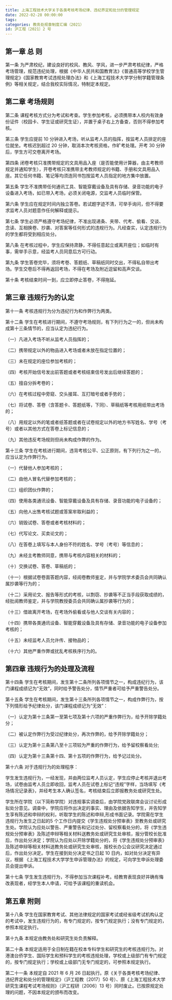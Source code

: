 ```yaml
---
title: 上海工程技术大学关于各类考核考场纪律、违纪界定和处分的管理规定
date: 2022-02-28 00:00:00
tags: 
categories: 教务处规章制度汇编（2021）
id: 沪工程〔2021〕2 号
---
```


## 第一章 总 则

第一条 为严肃校纪，建设良好的校风、教风、学风，进一步严肃考核纪律，严格考场管理，规范违纪处理，根据《中华人民共和国教育法》《普通高等学校学生管理规定》《国家教育考试违规处理办法》和《上海工程技术大学学分制学籍管理条例》等相关规定，结合我校实际情况，特制定本规定。

## 第二章 考场规则

第二条 课程考核方式分为考试和考查。学生参加考核，必须携带本人校内有效身份证件（校园卡、学生证或研究生证），并置于桌子右上方备查，否则不得参加考核。

第三条 学生应提前 10 分钟进入考场，听从监考人员的指挥，按监考人员排定的座位就坐。考核迟到超过 20 分钟，取消本次考核资格，作旷考处理。开考 30 分钟后，学生方可交卷离开考场。

第四条 闭卷考核只准携带规定的文具用品入座（是否能使用计算器，由主考教师规定并通知学生），开卷考核只准携带主考教师规定的书籍、手册和文具用品入座。其它任何书籍、笔记等均须连同书包按监考人员指定的地方集中放置。

第五条 学生不准携带任何通讯工具、智能穿戴设备及具有存储、录音功能的电子设备进入考场，如已带入考场，必须关闭电源，交监考人员临时保管。

第六条 学生应在规定时间内独立答卷。若试题字迹不清，可举手询问，但不得要求监考人员对题意作任何解释或提示。

第七条 学生必须严格遵守考场纪律，不准出现递条、夹带、代考、偷看、交谈、念读、互相换卷、抄袭、对答案等任何形式的违规行为。凡经查实，认定违规行为的学生都将受到相应处分。

第八条 在考核过程中，学生应保持肃静，不得任意起立或离开座位；如临时有事，需举手示意，经监考人员同意后方可行动。

第九条 学生答卷完毕，须将考卷、答题纸、草稿纸同时交出，不得私自带出考场。学生交卷后不得再返回考场，不得在考场及附近逗留和高声交谈。

第十条 考核结束时间一到，应立即停止答卷，不得拖延。

## 第三章 违规行为的认定

第十一条 考核违规行为分为违纪行为和作弊行为两类。

第十二条 学生在考核进行期间，不遵守考场规则，有下列行为之一的，但尚未构成第十三条情节的，应当认定为违纪行为。

（一）凡进入考场不听从监考人员指挥的；

（二）携带规定以外的物品进入考场或者未放在指定位置的；

（三）未在规定的座位参加考核的；

（四）考核开始信号发出前答题或者考核结束信号发出后继续答题的；

（五）擅自分拆考卷的；

（六）在考核过程中旁窥、交头接耳、互打暗号或者手势的；

（七）将试卷、答卷（含答题卡、答题纸等，下同）、草稿纸等考核用纸带出考场的；

（八）用规定以外的笔或者纸答题或者在试卷规定以外的地方书写姓名、学号（考号）或者以其他方式在答卷上标记信息的；

（九）其他违反考场规则但尚未构成作弊的作为。

第十三条 学生在考核进行期间，违背考核公平、公正原则，有下列行为之一的，应当认定为作弊行为。

（一）代替他人参加考核的；

（二）由他人冒名代替参加考核的；

（三）组织团伙作弊的；

（四）使用各类通讯设备、智能穿戴设备及具有存储、录音功能的电子设备的；

（五）向他人出售考核试题或答案牟取利益的；

（六）销毁试卷、答卷或者考核材料的；

（七）代写论文、买卖论文的；

（八）在答卷上填写与本人身份不符的姓名、学号（考号）等信息的；

（九）未经主考教师同意，携带与考核内容相关的材料的；

（十）交换试卷、答卷、草稿纸的；

（十一）根据试卷卷面答题内容，经阅卷教师鉴定，并与学院学术委员会共同确认属抄袭等行为的；

（十二）采用论文、报告等形式的考核，以剽窃、抄袭等不正当手段获取成绩的，经批阅教师鉴定，并与学院教授委员会共同确认属抄袭等行为的；

（十三）借故离开考场，在考场外偷看或与他人交谈有关内容的；

（十四）携带各类通讯设备、智能穿戴设备及具有存储、录音功能的电子设备参加考核的；

（十五）未经监考人员允许传、接物品的；

（十六）其他严重作弊或扰乱考核秩序行为的。

## 第四章 违规行为的处理及流程

第十四条 学生在考核期间，发生第十二条所列各项情节之一，构成违纪行为，该门课程成绩记为“无效”，同时给予警告处分，情节严重者可给予严重警告处分。

第十五条 学生在考核期间，发生第十三条所列各项情节之一，构成作弊行为，按下列情形给予纪律处分，该门课程成绩记为“无效”：

（一）认定为第十三条第一至第七项及第十六项的严重作弊行为，给予开除学籍处分；

（二）被认定作弊行为受过纪律处分，再次作弊的，给予开除学籍处分；

（三）认定为第十三条第八至十三项较为严重的作弊行为，给予留校察看处分;

（四）认定为第十三条第十四、第十五项的作弊行为，给予记过处分。

第十六条 对于违规行为的处理程序：

学生发生违规行为，一经发现，并由两位监考人员认定，学生应停止考核并退出考场，试卷由监考人员立即收回，监考人员在试卷上标记“违规”字样，当场填写《考场情况记录表》，并经考生本人确认签名，考核结束后立即报教务处或研究生处。

学生所在学院（以下简称学院）对违规事实调查后，由学院党政联席会议讨论形成拟处分意见。调查中，学院应将作出决定的事实、理由及依据告知学生，并告知学生享有陈述和申辩的权利，听取学生的陈述和申辩,形成书面记录。学院需在学生违规行为发生之日起的5 个工作日内提交《学生违规处分预审表》至教务处或研究生处。学院认为应处以警告、严重警告和记过处分、留校察看处分的，将《学生违规处分预审表》及陈述申辩等相关材料送教务处或研究生处审核，报分管校长批准后，作出处分决定；学院认为应处以开除学籍处分的，将《学生违规处分预审表》及陈述申辩等相关材料送教务处或研究生处审核，报校长办公会议研究决定通过后，作出处分决定。学生在接到处分决定书之日起 10 日内，如对处分决定有异议，根据
《上海工程技术大学学生申诉管理办法》的规定，可向学生申诉处理委员会提出申诉。

第十七条 学生发生违规行为，不得参加当次课程补考。经教育表现良好并确有悔改表现者，经学生本人申请，可给予该课程的重读机会。

## 第五章 附则

第十八条 学生在国家教育考试、其他法律规定的国家考试或经省级考试机构认定的考试中，发生违规行为的，有专门规定的，按专门规定执行；没有专门规定的，参照本规定执行。

第十九条 本规定由教务处和研究生处负责解释。

第二十条 本规定适用于全日制在籍在校本专科学生和研究生的考核违规行为。对港澳台侨学生、国际学生和预科学生的考核违规处理，学校或上级部门有专门规定的，按专门规定执行；学校或上级部门无专门规定的，可参照本规定执行。

第二十一条 本规定自 2021 年 6 月 26 日起执行。原《关于各类考核考场纪律、违纪界定和处分的管理规定》（沪工程教〔2017〕50 号）、原《上海工程技术大学研究生课程考试考场规则》（沪工程研〔2006〕13 号）同时废止。已按原规定处理的问题，不因本规定的颁布而改变。
